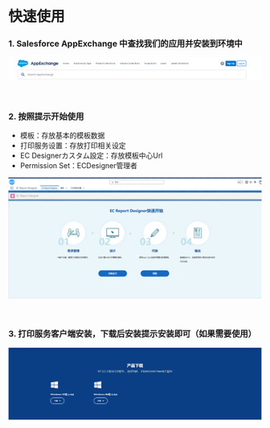 # 快速使用

### 1. Salesforce AppExchange 中查找我们的应用并安装到环境中

![AppExchange](../_images/zh-cn/AppExchange.png)

<br>

### 2. 按照提示开始使用


 * 模板：存放基本的模板数据
 * 打印服务设置：存放打印相关设定
 * EC Designerカスタム設定：存放模板中心Url
 * Permission Set：ECDesigner管理者


![Salesforce](../_images/zh-cn/Salesforce.png)

<br>

### 3. 打印服务客户端安装，下载后安装提示安装即可（如果需要使用）
[![download](../_images/zh-cn/download.png)](https://www.e-cloudsoft.com/print/index.html#)
